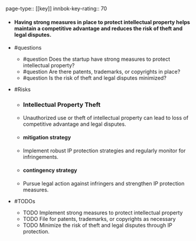 page-type:: [[key]]
innbok-key-rating:: 70
- #### Having strong measures in place to protect intellectual property helps maintain a competitive advantage and reduces the risk of theft and legal disputes.
- #questions
  - #question Does the startup have strong measures to protect intellectual property?
  - #question Are there patents, trademarks, or copyrights in place?
  - #question Is the risk of theft and legal disputes minimized?
- #Risks

  - ### Intellectual Property Theft
  - Unauthorized use or theft of intellectual property can lead to loss of competitive advantage and legal disputes.
  - #### mitigation strategy
  - Implement robust IP protection strategies and regularly monitor for infringements.
  - #### contingency strategy
  - Pursue legal action against infringers and strengthen IP protection measures.
- #TODOs
  - TODO Implement strong measures to protect intellectual property
  - TODO  File for patents, trademarks, or copyrights as necessary
  - TODO  Minimize the risk of theft and legal disputes through IP protection.



